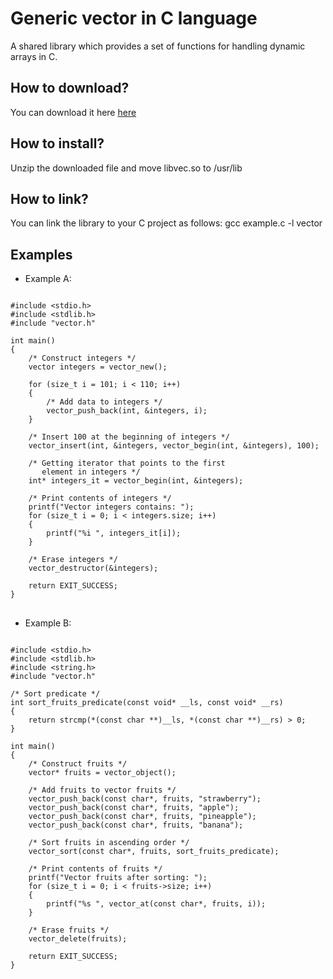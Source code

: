 # Generic vector in C language
A shared library which provides a set of functions for handling dynamic arrays in C.

<h2>How to download?</h2>
You can download it here <a href="https://github.com/user-attachments/files/20264614/libvector.zip">here</a>

<h2>How to install?</h2>
 Unzip the downloaded file and move libvec.so to /usr/lib

 <h2>How to link?</h2>
 You can link the library to your C project as follows: gcc example.c -l vector
<br>
<h2> Examples </h2>

* Example A:

<pre>
<code class="language-c">
#include &lt;stdio.h&gt;
#include &lt;stdlib.h&gt;
#include "vector.h"

int main()
{
    /* Construct integers */
    vector integers = vector_new();

    for (size_t i = 101; i < 110; i++)
    {
        /* Add data to integers */
        vector_push_back(int, &integers, i);
    }

    /* Insert 100 at the beginning of integers */
    vector_insert(int, &integers, vector_begin(int, &integers), 100);
    
    /* Getting iterator that points to the first 
       element in integers */
    int* integers_it = vector_begin(int, &integers);
    
    /* Print contents of integers */
    printf("Vector integers contains: ");
    for (size_t i = 0; i < integers.size; i++)
    {
        printf("%i ", integers_it[i]);
    }

    /* Erase integers */
    vector_destructor(&integers);
    
    return EXIT_SUCCESS;
}
</code>
</pre>


* Example B:

<pre>
<code class="language-c">
#include &lt;stdio.h&gt;
#include &lt;stdlib.h&gt;
#include &lt;string.h&gt;
#include "vector.h"

/* Sort predicate */
int sort_fruits_predicate(const void* __ls, const void* __rs)
{
    return strcmp(*(const char **)__ls, *(const char **)__rs) > 0;
}

int main()
{
    /* Construct fruits */
    vector* fruits = vector_object();

    /* Add fruits to vector fruits */
    vector_push_back(const char*, fruits, "strawberry");
    vector_push_back(const char*, fruits, "apple");
    vector_push_back(const char*, fruits, "pineapple");
    vector_push_back(const char*, fruits, "banana");

    /* Sort fruits in ascending order */
    vector_sort(const char*, fruits, sort_fruits_predicate);

    /* Print contents of fruits */
    printf("Vector fruits after sorting: ");
    for (size_t i = 0; i < fruits->size; i++)
    {
        printf("%s ", vector_at(const char*, fruits, i));
    }

    /* Erase fruits */
    vector_delete(fruits);

    return EXIT_SUCCESS;
}
</code>
</pre>
